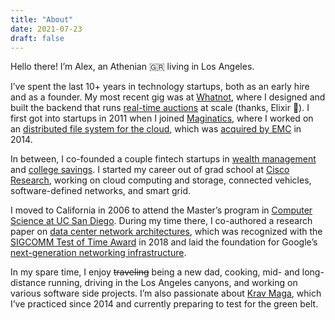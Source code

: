 ```yaml
---
title: "About"
date: 2021-07-23
draft: false
---
```


Hello there! I’m Alex, an Athenian 🇬🇷 living in Los Angeles.

I’ve spent the last 10+ years in technology startups, both as an early hire and as a founder.
My most recent gig was at [Whatnot](https://www.whatnot.com/), where I designed and built the
backend that runs [real-time auctions](https://thinkingelixir.com/podcast-episodes/051-live-auctions-with-alex-loukissas/)
at scale (thanks, Elixir 💜). I first got into startups in 2011 when I joined
[Maginatics](https://web.archive.org/web/20140628160659/https://maginatics.com/),
where I worked on an [distributed file system for the cloud](https://alexloukissas.com/#), which
was [acquired by EMC](https://www.theregister.co.uk/2014/10/28/emc_buying_maginatics_and_spanning/) in 2014.

In between, I co-founded a couple fintech startups in [wealth management](https://agentrisk.com/)
and [college savings](http://web.archive.org/web/20180319000951/http://easy529.com/). I started my
career out of grad school at [Cisco Research](https://research.cisco.com/), working on cloud computing
and storage, connected vehicles, software-defined networks, and smart grid.

I moved to California in 2006 to attend the Master’s program in [Computer Science at UC San Diego](https://cse.ucsd.edu/).
During my time there, I co-authored a research paper on
[data center network architectures](https://dl.acm.org/citation.cfm?id=1402967), which
was recognized with the [SIGCOMM Test of Time Award](https://www.sigcomm.org/awards/test-of-time-paper-award)
in 2018 and laid the foundation for Google’s
[next-generation networking infrastructure](https://ai.google/research/pubs/pub43837).

In my spare time, I enjoy ~~traveling~~ being a new dad, cooking, mid- and long-distance running,
driving in the Los Angeles canyons, and working on various software side projects. I’m also passionate
about [Krav Maga](https://en.wikipedia.org/wiki/Krav_Maga), which I’ve practiced since 2014 and currently
preparing to test for the green belt.

